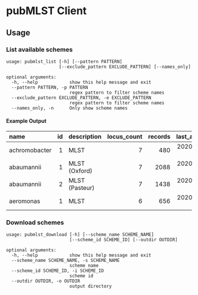 # pubMLST Client

## Usage

### List available schemes

```
usage: pubmlst_list [-h] [--pattern PATTERN]
                    [--exclude_pattern EXCLUDE_PATTERN] [--names_only]

optional arguments:
  -h, --help            show this help message and exit
  --pattern PATTERN, -p PATTERN
                        regex pattern to filter scheme names
  --exclude_pattern EXCLUDE_PATTERN, -e EXCLUDE_PATTERN
                        regex pattern to filter scheme names
  --names_only, -n      Only show scheme names
```

#### Example Output

| name          | id |    description | locus_count | records | last_added | last_updated |
|:------------- | --:|:-------------- | -----------:| -------:| ----------:| ------------:|
| achromobacter |  1 | MLST           |           7 |     480 | 2020-02-20 |   2020-02-20 |
| abaumannii    |  1 | MLST (Oxford)  |           7 |    2088 | 2020-02-07 |   2020-02-07 |
| abaumannii    |  2 | MLST (Pasteur) |           7 |    1438 | 2020-02-18 |   2020-02-18 |
| aeromonas     |  1 | MLST           |           6 |     656 | 2020-01-07 |   2020-01-08 |


### Download schemes

```
usage: pubmlst_download [-h] [--scheme_name SCHEME_NAME]
                        [--scheme_id SCHEME_ID] [--outdir OUTDIR]

optional arguments:
  -h, --help            show this help message and exit
  --scheme_name SCHEME_NAME, -s SCHEME_NAME
                        scheme name
  --scheme_id SCHEME_ID, -i SCHEME_ID
                        scheme id
  --outdir OUTDIR, -o OUTDIR
                        output directory
```
